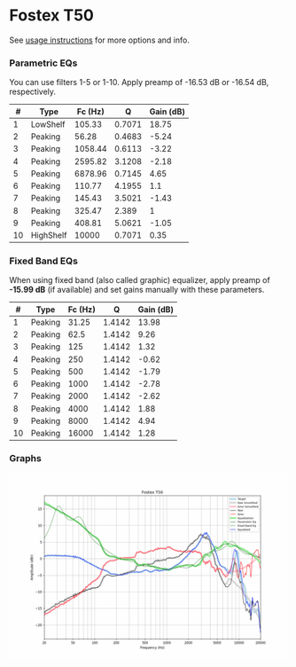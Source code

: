 # Fostex T50
See [usage instructions](https://github.com/jaakkopasanen/AutoEq#usage) for more options and info.

### Parametric EQs
You can use filters 1-5 or 1-10. Apply preamp of -16.53 dB or -16.54 dB, respectively.

|   # | Type      |   Fc (Hz) |      Q |   Gain (dB) |
|-----|-----------|-----------|--------|-------------|
|   1 | LowShelf  |    105.33 | 0.7071 |       18.75 |
|   2 | Peaking   |     56.28 | 0.4683 |       -5.24 |
|   3 | Peaking   |   1058.44 | 0.6113 |       -3.22 |
|   4 | Peaking   |   2595.82 | 3.1208 |       -2.18 |
|   5 | Peaking   |   6878.96 | 0.7145 |        4.65 |
|   6 | Peaking   |    110.77 | 4.1955 |        1.1  |
|   7 | Peaking   |    145.43 | 3.5021 |       -1.43 |
|   8 | Peaking   |    325.47 | 2.389  |        1    |
|   9 | Peaking   |    408.81 | 5.0621 |       -1.05 |
|  10 | HighShelf |  10000    | 0.7071 |        0.35 |

### Fixed Band EQs
When using fixed band (also called graphic) equalizer, apply preamp of **-15.99 dB** (if available) and set gains manually with these parameters.

|   # | Type    |   Fc (Hz) |      Q |   Gain (dB) |
|-----|---------|-----------|--------|-------------|
|   1 | Peaking |     31.25 | 1.4142 |       13.98 |
|   2 | Peaking |     62.5  | 1.4142 |        9.26 |
|   3 | Peaking |    125    | 1.4142 |        1.32 |
|   4 | Peaking |    250    | 1.4142 |       -0.62 |
|   5 | Peaking |    500    | 1.4142 |       -1.79 |
|   6 | Peaking |   1000    | 1.4142 |       -2.78 |
|   7 | Peaking |   2000    | 1.4142 |       -2.62 |
|   8 | Peaking |   4000    | 1.4142 |        1.88 |
|   9 | Peaking |   8000    | 1.4142 |        4.94 |
|  10 | Peaking |  16000    | 1.4142 |        1.28 |

### Graphs
![](./Fostex%20T50.png)
